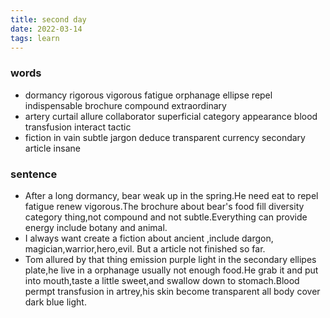 ```yaml
---
title: second day
date: 2022-03-14
tags: learn
---
```

### words
 - dormancy  rigorous vigorous fatigue  orphanage  ellipse  repel  indispensable  brochure  compound  extraordinary
 - artery  curtail  allure  collaborator  superficial  category  appearance  blood transfusion  interact tactic
 - fiction  in vain  subtle  jargon  deduce  transparent  currency  secondary  article  insane

### sentence
 - After a long dormancy, bear weak up in the spring.He need eat to repel fatigue renew vigorous.The brochure about bear's food fill diversity category thing,not compound and not subtle.Everything can provide energy include botany and animal.
 - I always want create a fiction about ancient ,include dargon, magician,warrior,hero,evil. But a article not finished so far.
 - Tom allured by that thing emission purple light in the secondary ellipes plate,he live in a orphanage usually not enough food.He grab it and put into mouth,taste a little sweet,and swallow down to stomach.Blood permpt transfusion in artrey,his skin become transparent all body cover dark blue light.